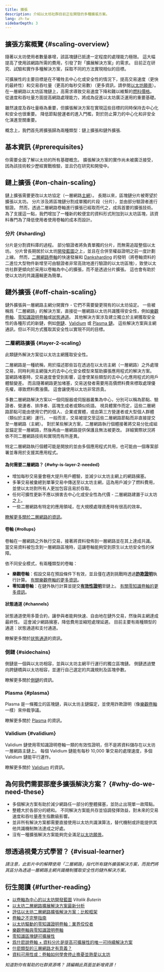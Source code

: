 ```yaml
---
title: 擴張
description: 介紹以太坊社群目前正在開發的多種擴張方案。
lang: zh-tw
sidebarDepth: 3
---
```


## 擴張方案概覽 {#scaling-overview}

隨著以太坊使用者數量暴增，該區塊鏈已抵達一定程度的處理能力極限。 這大幅提高了使用該網路所需的費用，引發了對「擴展解決方案」的需求。 目前正在研究、試驗和實作多種解決方案，採取不同的方法實現相似的目標。

可擴展性的主要目標是在不犧牲去中心化或安全性的情況下，提高交易速度（更快的最終性）和交易吞吐量（更高的每秒交易數）（更多資訊，請參閱[以太坊願景](/roadmap/vision/)）。 在一層網路以太坊區塊鏈上，高需求導致交易速度下降和難以維繫的[燃料價格](/developers/docs/gas/)。 從速度和吞吐量方面提高網路處理能力，將成為促進以太坊廣泛運用的重要基礎。

雖然速度及吞吐量極為重要，但擴張解決方案在實現這些目標的同時保持去中心化和安全也很重要。 降低節點營運者的進入門檻，對於防止算力的中心化和非安全化演進至關重要。

概念上，我們首先將擴張歸為兩種類型：鏈上擴張和鏈外擴張.

## 基本資訊 {#prerequisites}

你需要全面了解以太坊的所有基礎概念。 擴張解決方案的實作尚未被廣泛接受，因為該技術較少歷經實戰檢驗，並且仍在研究和開發中。

## 鏈上擴張 {#on-chain-scaling}

鏈上擴張需要更改以太坊協定（一層網路[主網](/glossary/#mainnet)）。 長期以來，區塊鏈分片被寄望於擴張以太坊。 分片涉及將區塊鏈分割成單獨的片段（分片），並由部分驗證者進行驗證。 然而，透過二層網路卷軸進行擴張已經取而代之，成爲首要的擴張技術。 為了支援這一點，我們增加了一種新的較便宜的資料形式附加到以太坊區塊，該資料專門為了降低使用者使用卷軸的成本而設計。

### 分片 {#sharding}

分片是分割資料庫的過程。 部分驗證者將負責單獨的分片，而無需追蹤整個以太坊。 分片曾長期居於以太坊[開發藍圖](/roadmap/)之上，並且在合併至權益證明之前一度計劃上線。 然而，[二層網路卷軸](#layer-2-scaling)的快速發展和 [Danksharding](/roadmap/danksharding) 的發明（將卷軸資料的二進位大型物件新增至可由驗證者非常高效地進行驗證的以太坊區塊），致使以太坊社群更傾向於采用以卷軸為中心的擴張，而不是透過分片擴張。 這也會有助於使以太坊的共識邏輯更為簡單。

## 鏈外擴張 {#off-chain-scaling}

鏈外擴張與一層網路主網分開實作 - 它們不需要變更現有的以太坊協定。 一些被稱爲「二層網路」的解決方案，直接從一層網路以太坊共識獲得安全性，例如[樂觀卷軸](/developers/docs/scaling/optimistic-rollups/)、[零知識證明卷軸](/developers/docs/scaling/zk-rollups/)或[狀態通道](/developers/docs/scaling/state-channels/)。 其他解決方案涉及建立獨立於主網獲取安全性的各種形式的新鏈，例如[側鏈](#sidechains)、[Validium](#validium) 或 [Plasma 鏈](#plasma)。 這些解決方案與主網通訊，但以不同方式獲取其安全性以實現不同的目標。

### 二層網路擴張 {#layer-2-scaling}

此類鏈外解決方案從以太坊主網獲取安全性。

二層網路是一種統稱，用於描述那些旨在透過在以太坊主網（一層網路）之外處理交易，同時利用主網强大的去中心化安全模型來幫助擴張應用程式的解決方案。 當網路堵塞時，交易速度會受到影響，這會使某些類型的去中心化應用程式的用戶體驗變差。 而且隨著網路更加堵塞，交易送發者需要用高價燃料費來標取處理優先權，導致燃料費漲價。 這會讓使用以太坊非常昂貴。

多數二層網路解決方案以一個伺服器或伺服器叢集為中心，分別可以稱為節點、驗證者、營運者、排序者、區塊生成者或類似術語。 視具體實作而定，這些二層網路節點可能由使用它們的個人、企業或實體，或由第三方營運者或大型個人群體（類似於主網）運行。 一般而言，交易被提交至這些二層網路節點而非直接提交至一層網路（主網）。 對於某些解決方案，二層網路執行個體接著將交易分批成組並錨定至一層網路，然後再由一層網路提供保護且無法被更改。 詳細實際狀況將依不同二層網路技術和實現而有所差異。

特定二層網路執行個體可能是開放的並由多個應用程式共用，也可能由一個專案部署並專用於支援其應用程式。

#### 為何需要二層網路？ {#why-is-layer-2-needed}

- 增加每秒交易量會極大提升用戶體驗，並減少以太坊主網上的網路擁塞。
- 多筆交易被彙總到單筆交易中傳送至以太坊主網，這為用戶減少了燃料費用，並使以太坊對所有人更加包容且易於存取。
- 任何可擴性更新不應以損害去中心化或安全性為代價 - 二層網路建置于以太坊之上。
- 一些二層網路有特定的應用領域，在大規模處理資產時有很高的效率。

[瞭解更多關於二層網路的資訊](/layer-2/)。

#### 卷軸 {#rollups}

卷軸在一層網路之外執行交易，接著將資料發佈到一層網路並在其上達成共識。 當交易資料被包含到一層網路區塊時，這讓卷軸能夠受到原生以太坊安全性的保障。

依不同安全模式，有兩種類型的卷軸：

- **樂觀卷軸**：假設交易在預設條件下有效，並且僅在遇到挑戰時透過[**詐欺證明**](/glossary/#fraud-proof)執行計算。 [有關樂觀卷軸的更多資訊](/developers/docs/scaling/optimistic-rollups/)。
- **零知識卷軸**：在鏈外執行計算並提交[**有效性證明**](/glossary/#validity-proof)至鏈上。 [有關零知識卷軸的更多資訊](/developers/docs/scaling/zk-rollups/)。

#### 狀態通道 {#channels}

狀態通道使用多簽合約，讓參與者能夠快速、自由地在鏈外交易，然後與主網達成最終性。 這會減少網路擁塞，降低費用並縮短處理延遲。 目前主要有兩種類型的通道：狀態通道和支付通道。

瞭解更多關於[狀態通道](/developers/docs/scaling/state-channels/)的資訊。

### 側鏈 {#sidechains}

側鏈是一個與以太坊相容，並與以太坊主網平行運行的獨立區塊鏈。 側鏈透過雙向跨鏈橋與以太坊相容，並運行自己選定的共識規則及區塊參數。

瞭解更多關於[側鏈](/developers/docs/scaling/sidechains/)的資訊。

### Plasma {#plasma}

Plasma 是一條獨立的區塊鏈，與以太坊主鏈錨定，並使用詐欺證明（像[樂觀卷軸](/developers/docs/scaling/optimistic-rollups/)一樣）來仲裁爭議。

瞭解更多關於 [Plasma](/developers/docs/scaling/plasma/) 的資訊。

### Validium {#validium}

Validium 鏈使用零知識證明卷軸一類的有效性證明，但不是將資料儲存在以太坊一層網路主鏈上。 每個 Validium 鏈能有每秒 10,000 筆交易的處理速度，多個 Validium 鏈能平行運作。

瞭解更多關於 [Validium](/developers/docs/scaling/validium/) 的資訊。

## 為何我們需要那麼多擴張解決方案？ {#why-do-we-need-these}

- 多個解決方案有助於減少網路任一部分的整體擁塞，並防止出現單一故障點。
- 整體大於各部分的總和。 不同解決方案能共存並協調發揮效益，對未來的交易速度和吞吐量產生指數級影響。
- 並非所有解決方案都需要直接使用以太坊共識演算法，替代機制或許能提供其他共識機制無法達成之好處。
- 沒有一種擴張解決方案能夠完全滿足[以太坊願景](/roadmap/vision/)。

## 想透過視覺方式學習？ {#visual-learner}

<YouTube id="BgCgauWVTs0" />

_請注意，此影片中的解釋使用「二層網路」指代所有鏈外擴張解決方案，而我們將其區分為透過一層網路主網共識機制獲取安全性的鏈外解決方案。_

<YouTube id="7pWxCklcNsU" />

## 衍生閱讀 {#further-reading}

- [以卷軸為中心的以太坊開發藍圖](https://ethereum-magicians.org/t/a-rollup-centric-ethereum-roadmap/4698) _Vitalik Buterin_
- [以太坊二層網路擴展解決方案最新分析](https://www.l2beat.com/)
- [評估以太坊二層網路擴張解決方案：比較框架](https://medium.com/matter-labs/evaluating-ethereum-l2-scaling-solutions-a-comparison-framework-b6b2f410f955)
- [卷軸之不完整指南](https://vitalik.eth.limo/general/2021/01/05/rollup.html)
- [以太坊驅動的零知識證明卷軸：業界佼佼者](https://hackmd.io/@canti/rkUT0BD8K)
- [樂觀卷軸與零知識證明卷軸](https://limechain.tech/blog/optimistic-rollups-vs-zk-rollups/)
- [零知識區塊鏈可擴展性](https://ethworks.io/assets/download/zero-knowledge-blockchain-scaling-ethworks.pdf)
- [爲什麽說卷軸 + 資料分片是提高可擴展性的唯一可持續解決方案](https://polynya.medium.com/why-rollups-data-shards-are-the-only-sustainable-solution-for-high-scalability-c9aabd6fbb48)
- [什麽類型的三層網路才有意義？](https://vitalik.eth.limo/general/2022/09/17/layer_3.html)
- [資料可用性或：卷軸如何學會停止擔憂並熱愛以太坊](https://ethereum2077.substack.com/p/data-availability-in-ethereum-rollups)

_知道對你有幫助的社群資源嗎？ 請編輯此頁面並新增資源！_
